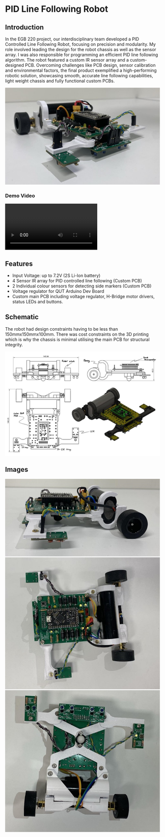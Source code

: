 # PID Line Following Robot

## Introduction
In the EGB 220 project, our interdisciplinary team developed a PID Controlled Line Following Robot, focusing on precision and modularity. My role involved leading the design for the robot chassis as well as the sensor array. I was also responsible for programming an efficient PID line following algorithm. The robot featured a custom IR sensor array and a custom-designed PCB. Overcoming challenges like PCB design, sensor calibration and environmental factors, the final product exemplified a high-performing robotic solution, showcasing smooth, accurate line following capabilities, light weight chassis and fully functional custom PCBs.

![Robot Image](/Images/LineFollower.jpg)

### Demo Video

![Demo Video](/Videos/LF_demoVid.mp4)

## Features

- Input Voltage: up to 7.2V (2S Li-Ion battery)
- 4 Sensor IR array for PID controlled line following (Custom PCB)
- 2 Individual colour sensors for detecting side markers (Custom PCB)
- Voltage regulator for QUT Arduino Dev Board
- Custom main PCB including voltage regulator, H-Bridge motor drivers, status LEDs and buttons.

## Schematic
The robot had design constraints having to be less than 150mmx150mmx100mm.
There was cost constraints on the 3D printing which is why the chassis is minimal utilising the main PCB for structural integrity.

![Schematic](/Images/LF_schematic.jpg)

## Images

![Side](/Images/LF_sideOn.jpg)
![Top](/Images/LF_topDown.jpg)
![Bottom](/Images/LF_bottomUp.jpg)
